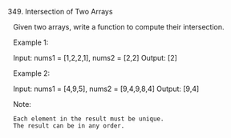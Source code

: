 349. Intersection of Two Arrays

Given two arrays, write a function to compute their intersection.

Example 1:

Input: nums1 = [1,2,2,1], nums2 = [2,2]
Output: [2]

Example 2:

Input: nums1 = [4,9,5], nums2 = [9,4,9,8,4]
Output: [9,4]

Note:

    Each element in the result must be unique.
    The result can be in any order.
